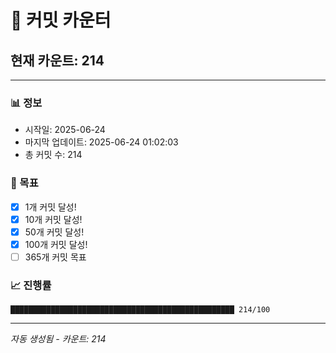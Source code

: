 # 🔢 커밋 카운터

## 현재 카운트: 214

---

### 📊 정보
- 시작일: 2025-06-24
- 마지막 업데이트: 2025-06-24 01:02:03
- 총 커밋 수: 214

### 🎯 목표
- [x] 1개 커밋 달성!
- [x] 10개 커밋 달성!
- [x] 50개 커밋 달성!
- [x] 100개 커밋 달성!
- [ ] 365개 커밋 목표

### 📈 진행률
```
██████████████████████████████████████████████████ 214/100
```

---
*자동 생성됨 - 카운트: 214*
